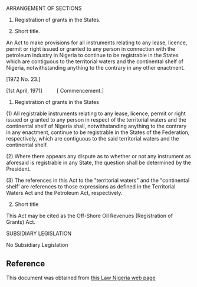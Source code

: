 # 

ARRANGEMENT OF SECTIONS

1. Registration of grants in the States.

2. Short title.

An Act to make provisions for all instruments relating to any lease, licence, permit or right issued or granted to any person in connection with the petroleum industry in Nigeria to continue to be registrable in the States which are contiguous to the territorial waters and the continental shelf of Nigeria, notwithstanding anything to the contrary in any other enactment.

[1972 No. 23.]

[1st April, 1971]          [ Commencement.]

1. Registration of grants in the States

(1) All registrable instruments relating to any lease, licence, permit or right issued or granted to any person in respect of the territorial waters and the continental shelf of Nigeria shall, notwithstanding anything to the contrary in any enactment, continue to be registrable in the States of the Federation, respectively, which are contiguous to the said territorial waters and the continental shelf.

(2) Where there appears any dispute as to whether or not any instrument as aforesaid is registrable in any State, the question shall be determined by the President.

(3) The references in this Act to the "territorial waters" and the "continental shelf' are references to those expressions as defined in the Territorial Waters Act and the Petroleum Act, respectively.

2. Short title

This Act may be cited as the Off-Shore Oil Revenues (Registration of Grants) Act.

SUBSIDIARY LEGISLATION

No Subsidiary Legislation

## Reference

This document was obtained from [this Law Nigeria web page](http://www.lawnigeria.com/LFN/O/Off-Shore-Oil-Revenues%28Registration-of-Grants%29Act.php)
